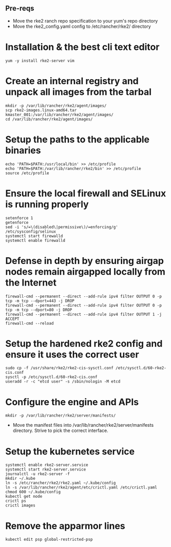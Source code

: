## Pre-reqs
* Move the rke2 ranch repo specification to your yum's repo directory
* Move the rke2_config.yaml config to /etc/rancher/rke2/ directory

# Installation & the best cli text editor
```
yum -y install rke2-server vim
```

# Create an internal registry and unpack all images from the tarbal
```
mkdir -p /var/lib/rancher/rke2/agent/images/
scp rke2-images.linux-amd64.tar kmaster_001:/var/lib/rancher/rke2/agent/images/
cd /var/lib/rancher/rke2/agent/images/
```

# Setup the paths to the applicable binaries
```
echo 'PATH=$PATH:/usr/local/bin' >> /etc/profile
echo 'PATH=$PATH:/var/lib/rancher/rke2/bin' >> /etc/profile
source /etc/profile
```

# Ensure the local firewall and SELinux is running properly
```
setenforce 1
getenforce
sed -i 's/=\(disabled\|permissive\)/=enforcing/g' /etc/sysconfig/selinux
systemctl start firewalld
systemctl enable firewalld
```

# Defense in depth by ensuring airgap nodes remain airgapped locally from the Internet
```
firewall-cmd --permanent --direct --add-rule ipv4 filter OUTPUT 0 -p tcp -m tcp --dport=443 -j DROP
firewall-cmd --permanent --direct --add-rule ipv4 filter OUTPUT 0 -p tcp -m tcp --dport=80 -j DROP
firewall-cmd --permanent --direct --add-rule ipv4 filter OUTPUT 1 -j ACCEPT
firewall-cmd --reload
```

# Setup the hardened rke2 config and ensure it uses the correct user
```
sudo cp -f /usr/share/rke2/rke2-cis-sysctl.conf /etc/sysctl.d/60-rke2-cis.conf
sysctl -p /etc/sysctl.d/60-rke2-cis.conf
useradd -r -c "etcd user" -s /sbin/nologin -M etcd
```

# Configure the engine and APIs
```
mkdir -p /var/lib/rancher/rke2/server/manifests/
```
* Move the manifest files into /var/lib/rancher/rke2/server/manifests directory.  Strive to pick the correct interface.

# Setup the kubernetes service
```
systemctl enable rke2-server.service
systemctl start rke2-server.service
journalctl -u rke2-server -f
mkdir ~/.kube
ln -s /etc/rancher/rke2/rke2.yaml ~/.kube/config
ln -s /var/lib/rancher/rke2/agent/etc/crictl.yaml /etc/crictl.yaml
chmod 600 ~/.kube/config
kubectl get node
crictl ps
crictl images
```

# Remove the apparmor lines
```
kubectl edit psp global-restricted-psp
```
